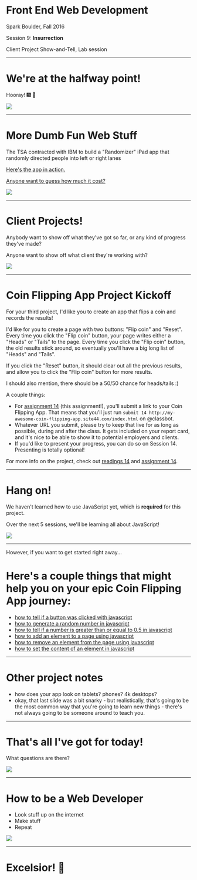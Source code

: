 # Front End Web Development

Spark Boulder, Fall 2016

Session 9: **Insurrection**

Client Project Show-and-Tell, Lab session

--------------------------------------------------------------------------------

# We're at the halfway point!

Hooray! 🎆 🍻

![](http://i.imgur.com/0fT67.jpg)

--------------------------------------------------------------------------------

# More Dumb Fun Web Stuff

The TSA contracted with IBM to build a "Randomizer" iPad app that randomly directed people into left or right lanes

[Here's the app in action.](https://www.youtube.com/watch?v=P_KmFJ2gGzw)

[Anyone want to guess how much it cost?](https://kev.inburke.com/kevin/tsa-randomizer-app-cost-336000/)

![](http://gifrific.com/wp-content/uploads/2013/01/Woody-Harrelson-Wiping-Tears-Money.gif)

--------------------------------------------------------------------------------

# Client Projects!

Anybody want to show off what they've got so far, or any kind of progress they've made?

Anyone want to show off what client they're working with?

![](http://scienceblogs.com.br/100nexos/files/2011/08/elmo_.gif)

--------------------------------------------------------------------------------

# Coin Flipping App Project Kickoff

For your third project, I'd like you to create an app that flips a coin and records the results!

I'd like for you to create a page with two buttons: "Flip coin" and "Reset". Every time you click the "Flip coin" button, your page writes either a "Heads" or "Tails" to the page. Every time you click the "Flip coin" button, the old results stick around, so eventually you'll have a big long list of "Heads" and "Tails".

If you click the "Reset" button, it should clear out all the previous results, and allow you to click the "Flip coin" button for more results.

I should also mention, there should be a 50/50 chance for heads/tails :)

A couple things:

-   For [assignment 14](/assignments/14) (this assignment!), you'll submit a link to your Coin Flipping App. That means that you'll just run `submit 14 http://my-awesome-coin-flipping-app.site44.com/index.html` on @classbot.
-   Whatever URL you submit, please try to keep that live for as long as possible, during and after the class. It gets included on your report card, and it's nice to be able to show it to potential employers and clients.
-   If you'd like to present your progress, you can do so on Session 14. Presenting is totally optional!

For more info on the project, check out [readings 14](/readings/14) and [assignment 14](/assignments/14).

--------------------------------------------------------------------------------

# Hang on!

We haven't learned how to use JavaScript yet, which is **required** for this project.

Over the next 5 sessions, we'll be learning all about JavaScript!

![](https://media.giphy.com/media/YFkpsHWCsNUUo/giphy.gif)

--------------------------------------------------------------------------------

However, if you want to get started right away...

# Here's a couple things that might help you on your epic Coin Flipping App journey:

-   [how to tell if a button was clicked with javascript](http://lmgtfy.com/?q=how+to+tell+if+a+button+was+clicked+with+javascript)
-   [how to generate a random number in javascript](http://lmgtfy.com/?q=how+to+generate+a+random+number+in+javascript)
-   [how to tell if a number is greater than or equal to 0.5 in javascript](http://lmgtfy.com/?q=how+to+tell+if+a+number+is+greater+than+or+equal+to+0.5+in+javascript)
-   [how to add an element to a page using javascript](http://lmgtfy.com/?q=how+to+add+an+element+to+a+page+using+javascript)
-   [how to remove an element from the page using javascript](http://lmgtfy.com/?q=how+to+remove+an+element+from+the+page+using+javascript)
-   [how to set the content of an element in javascript](http://lmgtfy.com/?q=how+to+set+the+content+of+an+element+in+javascript)

--------------------------------------------------------------------------------

# Other project notes

-   how does your app look on tablets? phones? 4k desktops?
-   okay, that last slide was a bit snarky - but realistically, that's going to be the most common way that you're going to learn new things - there's not always going to be someone around to teach you.

--------------------------------------------------------------------------------

# That's all I've got for today!

What questions are there?

![](http://24.media.tumblr.com/tumblr_m0jcuyvWwq1rqfhi2o1_250.gif)

--------------------------------------------------------------------------------

# How to be a Web Developer

-   Look stuff up on the internet
-   Make stuff
-   Repeat

![](https://media.giphy.com/media/23TDB4WDYqNji/giphy.gif)

--------------------------------------------------------------------------------

# Excelsior! 🚀
